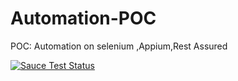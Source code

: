 # Automation-POC
POC: Automation on selenium ,Appium,Rest Assured

<a href="https://saucelabs.com/u/YOUR_SAUCE_USERNAME">
  <img src="https://saucelabs.com/browser-matrix/Satishkamble11.svg" alt="Sauce Test Status"/>
</a>

